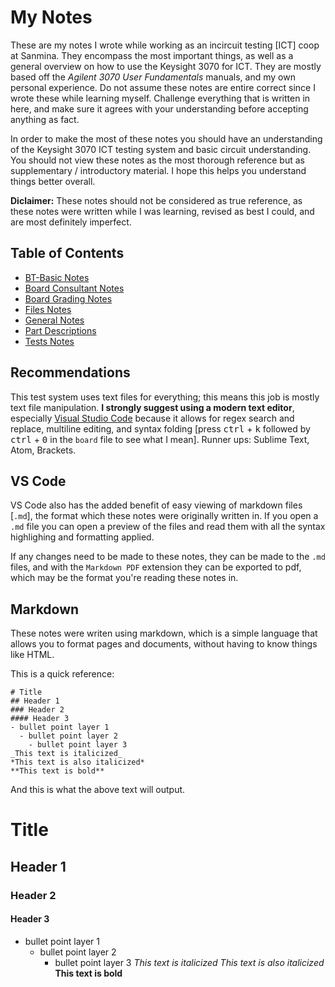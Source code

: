 # My Notes

These are my notes I wrote while working as an incircuit testing [ICT] coop at Sanmina. They encompass the most important things, as well as a general overview on how to use the Keysight 3070 for ICT. They are mostly based off the _Agilent 3070 User Fundamentals_ manuals, and my own personal experience. Do not assume these notes are entire correct since I wrote these while learning myself. Challenge everything that is written in here, and make sure it agrees with your understanding before accepting anything as fact.

In order to make the most of these notes you should have an understanding of the Keysight 3070 ICT testing system and basic circuit understanding. You should not view these notes as the most thorough reference but as supplementary / introductory material. I hope this helps you understand things better overall.

**Diclaimer:** These notes should not be considered as true reference, as these notes were written while I was learning, revised as best I could, and are most definitely imperfect.

## Table of Contents

- [BT-Basic Notes](BT-Basic%20Notes.md)
- [Board Consultant Notes](Board%20Consultant%20Notes.md)
- [Board Grading Notes](Board%20Grading%20Notes.md)
- [Files Notes](Files%20Notes.md)
- [General Notes](General%20Notes.md)
- [Part Descriptions](Part%20Descriptions.md)
- [Tests Notes](Tests%20Notes.md)

## Recommendations

This test system uses text files for everything; this means this job is mostly text file manipulation. **I strongly suggest using a modern text editor**, especially [Visual Studio Code](https://code.visualstudio.com) because it allows for regex search and replace, multiline editing, and syntax folding [press <kbd>ctrl</kbd> + <kbd>k</kbd> followed by <kbd>ctrl</kbd> + <kbd>0</kbd> in the `board` file to see what I mean]. Runner ups: Sublime Text, Atom, Brackets.

## VS Code

VS Code also has the added benefit of easy viewing of markdown files [`.md`], the format which these notes were originally written in. If you open a `.md` file you can open a preview of the files and read them with all the syntax highlighing and formatting applied.

If any changes need to be made to these notes, they can be made to the `.md` files, and with the `Markdown PDF` extension they can be exported to pdf, which may be the format you're reading these notes in.

## Markdown

These notes were writen using markdown, which is a simple language that allows you to format pages and documents, without having to know things like HTML.

This is a quick reference:

    # Title
    ## Header 1
    ### Header 2
    #### Header 3
    - bullet point layer 1
      - bullet point layer 2
        - bullet point layer 3
    _This text is italicized_
    *This text is also italicized*
    **This text is bold**

And this is what the above text will output.

# Title
## Header 1
### Header 2
#### Header 3
- bullet point layer 1
  - bullet point layer 2
    - bullet point layer 3
_This text is italicized_
*This text is also italicized*
**This text is bold**


